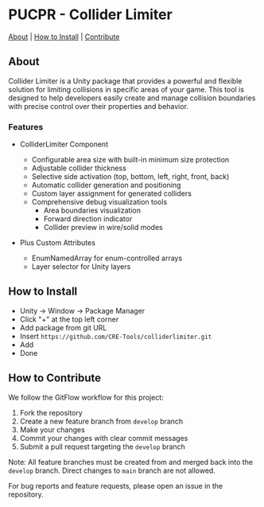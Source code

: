 # PUCPR - Collider Limiter

[About](#about) | [How to Install](#how-to-install) | [Contribute](#how-to-contribute)

## About

Collider Limiter is a Unity package that provides a powerful and flexible solution for limiting collisions in specific areas of your game. This tool is designed to help developers easily create and manage collision boundaries with precise control over their properties and behavior.

### Features
- ColliderLimiter Component
    - Configurable area size with built-in minimum size protection
    - Adjustable collider thickness
    - Selective side activation (top, bottom, left, right, front, back)
    - Automatic collider generation and positioning
    - Custom layer assignment for generated colliders
    - Comprehensive debug visualization tools
        - Area boundaries visualization
        - Forward direction indicator
        - Collider preview in wire/solid modes

- Plus Custom Attributes
    - EnumNamedArray for enum-controlled arrays
    - Layer selector for Unity layers

## How to Install

- Unity -> Window -> Package Manager  
- Click "+" at the top left corner  
- Add package from git URL  
- Insert `https://github.com/CRE-Tools/colliderlimiter.git`
- Add  
- Done

## How to Contribute

We follow the GitFlow workflow for this project:

1. Fork the repository
2. Create a new feature branch from `develop` branch
3. Make your changes
4. Commit your changes with clear commit messages
5. Submit a pull request targeting the `develop` branch

Note: All feature branches must be created from and merged back into the `develop` branch. Direct changes to `main` branch are not allowed.

For bug reports and feature requests, please open an issue in the repository.